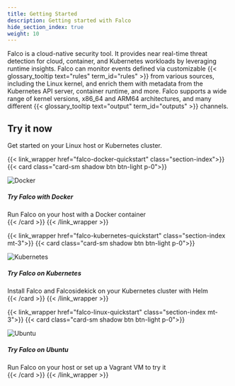 ```yaml
---
title: Getting Started
description: Getting started with Falco
hide_section_index: true
weight: 10
---
```

 
Falco is a cloud-native security tool. It provides near real-time threat detection for cloud, container, and Kubernetes workloads by leveraging runtime insights. Falco can monitor events defined via customizable {{< glossary_tooltip text="rules" term_id="rules" >}} from various sources, including the Linux kernel, and enrich them with metadata from the Kubernetes API server, container runtime, and more. Falco supports a wide range of kernel versions, x86_64 and ARM64 architectures, and many different {{< glossary_tooltip text="output" term_id="outputs" >}} channels.

## Try it now

Get started on your Linux host or Kubernetes cluster.

{{< link_wrapper href="falco-docker-quickstart" class="section-index">}}
{{< card class="card-sm shadow btn btn-light p-0">}}
<div class="text-left d-flex gap-4">
    <img class="align-self-center icon-4 icon-lg-5" src="/img/docker-logo.png" alt="Docker" loading="lazy">
    <div class="align-self-center">
        <div class="card-title mb-2">
            <h5>Try Falco with Docker</h5>
        </div>
        <span class="card-text text-black-50">Run Falco on your host with a Docker container</span>
    </div>
</div>
{{< /card >}}
{{< /link_wrapper >}}

{{< link_wrapper href="falco-kubernetes-quickstart" class="section-index mt-3">}}
{{< card class="card-sm shadow btn btn-light p-0">}}
<div class="text-left d-flex gap-4">
    <img class="align-self-center icon-4 icon-lg-5" src="/img/kubernetes-logo.png" alt="Kubernetes" loading="lazy">
    <div class="align-self-center">
        <div class="card-title mb-2">
            <h5>Try Falco on Kubernetes</h5>
        </div>
        <span class="card-text text-black-50">Install Falco and Falcosidekick on your Kubernetes cluster with Helm</span>
    </div>
</div>
{{< /card >}}
{{< /link_wrapper >}}

{{< link_wrapper href="falco-linux-quickstart" class="section-index mt-3">}}
{{< card class="card-sm shadow btn btn-light p-0">}}
<div class="text-left d-flex gap-4">
    <img class="align-self-center icon-4 icon-lg-5" src="/img/ubuntu.png" alt="Ubuntu" loading="lazy">
    <div class="align-self-center">
        <div class="card-title mb-2">
            <h5>Try Falco on Ubuntu</h5>
        </div>
        <span class="card-text text-black-50">Run Falco on your host or set up a Vagrant VM to try it</span>
    </div>
</div>
{{< /card >}}
{{< /link_wrapper >}}
